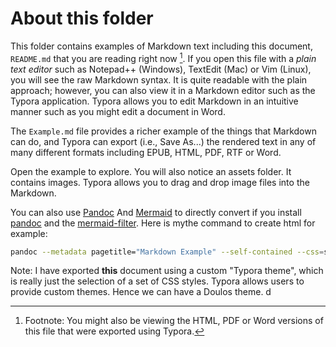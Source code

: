 # About this folder

This folder contains examples of Markdown text including this document, `README.md` that you are reading right now [^1]. If you open this file with a *plain text editor* such as Notepad++ (Windows), TextEdit (Mac) or Vim (Linux), you will see the raw Markdown syntax. It is quite readable with the plain approach; however, you can also view it in a Markdown editor such as the Typora application. Typora allows you to edit Markdown in an intuitive manner such as you might edit a document in Word.

The `Example.md` file provides a richer example of the things that Markdown can do, and Typora can export (i.e., Save As...) the rendered text in any of many different formats including EPUB, HTML, PDF, RTF or Word.

Open the example to explore. You will also notice an assets folder. It contains images. Typora allows you to drag and drop image files into the Markdown.

You can also use [Pandoc](https://pandoc.org/index.html) And [Mermaid](https://mermaid.js.org/) to directly convert if you install [pandoc](https://pandoc.org/installing.html) and the [mermaid-filter](https://github.com/raghur/mermaid-filter). Here is mythe command to create html for example:

```bash
pandoc --metadata pagetitle="Markdown Example" --self-contained --css=style.css -F mermaid-filter --mathjax -f gfm -t html -o Alternate.html Example.md
```

[^1]: Footnote: You might also be viewing the HTML, PDF or Word versions of this file that were exported using Typora.

Note: I have exported **this** document using a custom "Typora theme", which is really just the selection of a set of CSS styles. Typora allows users to provide custom themes. Hence we can have a Doulos theme. d
